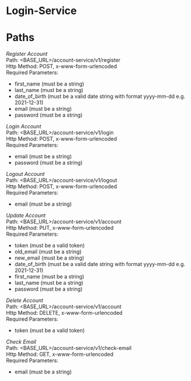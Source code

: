 # Login-Service

# Paths 
*Register Account* \
Path: <BASE_URL>/account-service/v1/register \
Http Method: POST, x-www-form-urlencoded \
Required Parameters: 
- first_name (must be a string) 
- last_name (must be a string) 
- date_of_birth (must be a valid date string with format yyyy-mm-dd e.g. 2021-12-31) 
- email (must be a string) 
- password (must be a string) 


*Login Account* \
Path: <BASE_URL>/account-service/v1/login \
Http Method: POST, x-www-form-urlencoded \
Required Parameters: 
- email (must be a string) 
- password (must be a string) 


*Logout Account* \
Path: <BASE_URL>/account-service/v1/logout \
Http Method: POST, x-www-form-urlencoded \
Required Parameters: 
- email (must be a string) 


*Update Account* \
Path: <BASE_URL>/account-service/v1/account \
Http Method: PUT, x-www-form-urlencoded \
Required Parameters: 
- token (must be a valid token) 
- old_email (must be a string) 
- new_email (must be a string) 
- date_of_birth (must be a valid date string with format yyyy-mm-dd e.g. 2021-12-31) 
- first_name (must be a string) 
- last_name (must be a string) 
- password (must be a string) 


*Delete Account* \
Path: <BASE_URL>/account-service/v1/account \
Http Method: DELETE, x-www-form-urlencoded \
Required Parameters: 
- token (must be a valid token) 


*Check Email*\
Path: <BASE_URL>/account-service/v1/check-email \
Http Method: GET, x-www-form-urlencoded \
Required Parameters:
- email (must be a string)